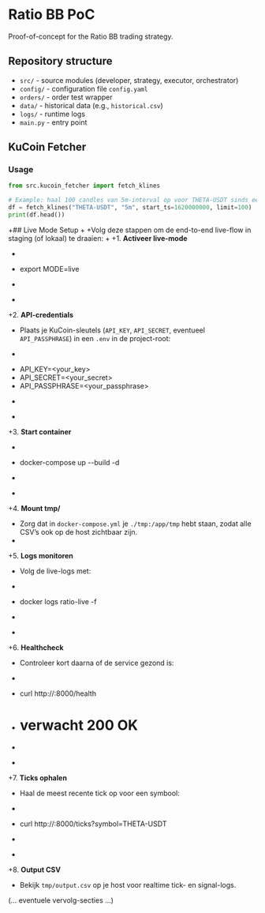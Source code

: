 # Ratio BB PoC

Proof-of-concept for the Ratio BB trading strategy.

## Repository structure
- `src/` - source modules (developer, strategy, executor, orchestrator)
- `config/` - configuration file `config.yaml`
- `orders/` - order test wrapper
- `data/` - historical data (e.g., `historical.csv`)
- `logs/` - runtime logs
- `main.py` - entry point

## KuCoin Fetcher

### Usage

```python
from src.kucoin_fetcher import fetch_klines

# Example: haal 100 candles van 5m-interval op voor THETA-USDT sinds een bepaalde timestamp
df = fetch_klines("THETA-USDT", "5m", start_ts=1620000000, limit=100)
print(df.head())
```

+## Live Mode Setup
+
+Volg deze stappen om de end-to-end live-flow in staging (of lokaal) te draaien:
+
+1. **Activeer live-mode**  
+   ```bash
+   export MODE=live
+   ```
+
+2. **API-credentials**  
+   Plaats je KuCoin-sleutels (`API_KEY`, `API_SECRET`, eventueel `API_PASSPHRASE`) in een `.env` in de project-root:
+   ```
+   API_KEY=<your_key>
+   API_SECRET=<your_secret>
+   API_PASSPHRASE=<your_passphrase>
+   ```
+
+3. **Start container**  
+   ```bash
+   docker-compose up --build -d
+   ```
+
+4. **Mount tmp/**  
+   Zorg dat in `docker-compose.yml` je `./tmp:/app/tmp` hebt staan, zodat alle CSV’s ook op de host zichtbaar zijn.
+
+5. **Logs monitoren**  
+   Volg de live-logs met:
+   ```bash
+   docker logs ratio-live -f
+   ```
+
+6. **Healthcheck**  
+   Controleer kort daarna of de service gezond is:
+   ```bash
+   curl http://<host>:8000/health
+   # verwacht 200 OK
+   ```
+
+7. **Ticks ophalen**  
+   Haal de meest recente tick op voor een symbool:
+   ```bash
+   curl http://<host>:8000/ticks?symbol=THETA-USDT
+   ```
+
+8. **Output CSV**  
+   Bekijk `tmp/output.csv` op je host voor realtime tick- en signal-logs.

 (… eventuele vervolg-secties …)